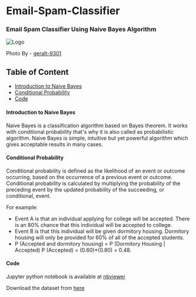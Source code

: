 # Email-Spam-Classifier

### Email Spam Classifier Using Naive Bayes Algorithm

![Logo](https://cdn.pixabay.com/photo/2014/09/28/10/38/road-sign-464657_960_720.png)

Photo By - [geralt-9301](https://pixabay.com/users/geralt-9301/)

## Table of Content
- [Introduction to Naive Bayes](#introduction-to-naive-bayes)
- [Conditional Probability](#condtional-probability)
- [Code](#code)

#### Introduction to Naive Bayes
Naive Bayes is a classification algorithm based on Bayes theorem. It works with conditional probability that's why it is also called as probabilistic algorithm. Naive Bayes is simple, intuitive but yet powerful algorithm which gives acceptable results in many cases.

#### Conditional Probability
Conditional probability is defined as the likelihood of an event or outcome occurring, based on the occurrence of a previous event or outcome. Conditional probability is calculated by multiplying the probability of the preceding event by the updated probability of the succeeding, or conditional, event. 

For example:
* Event A is that an individual applying for college will be accepted. There is an 80% chance that this individual will be accepted to college.
* Event B is that this individual will be given dormitory housing. Dormitory housing will only be provided for 60% of all of the accepted students.
* P (Accepted and dormitory housing) = P (Dormitory Housing | Accepted) P (Accepted) = (0.60)*(0.80) = 0.48.

#### Code
Jupyter python notebook is available at [nbviewer](https://nbviewer.jupyter.org/github/garooda/Email-Spam-Classifier/blob/main/email_classifier.ipynb)

Download the dataset from [here](https://github.com/garooda/Email-Spam-Classifier/blob/main/emails.csv)
